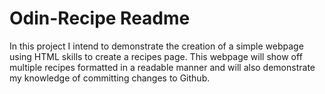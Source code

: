 # Odin-Recipe Readme #

In this project I intend to demonstrate the creation of a simple webpage using HTML skills to create a recipes page.
This webpage will show off multiple recipes formatted in a readable manner and will also demonstrate my knowledge of committing changes to Github.